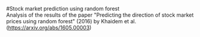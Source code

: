 #Stock market prediction using random forest<br>
Analysis of the results of the paper "Predicting the direction of stock market prices using random forest" (2016) by Khaidem et al. (https://arxiv.org/abs/1605.00003)

